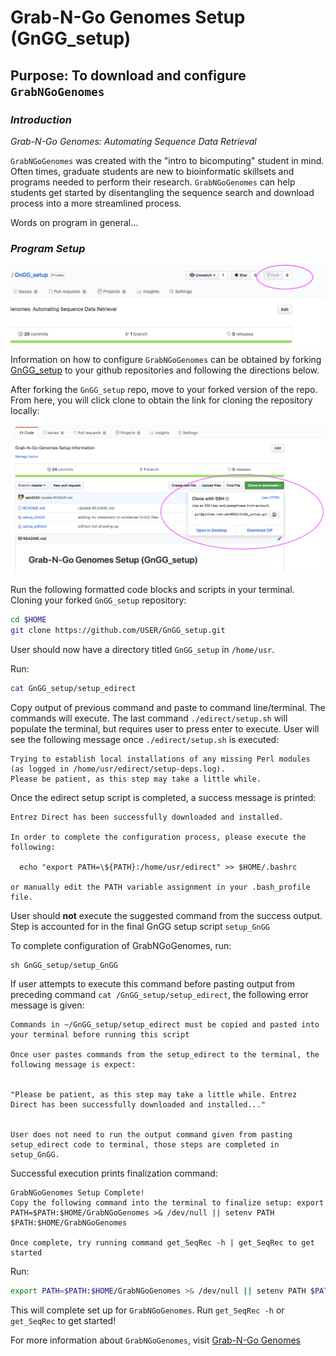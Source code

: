 # Grab-N-Go Genomes Setup (GnGG_setup)
## Purpose: To download and configure `GrabNGoGenomes`

### _Introduction_
_Grab-N-Go Genomes: Automating Sequence Data Retrieval_ 

`GrabNGoGenomes` was created with the "intro to bicomputing" student in mind. Often times, graduate students are new to bioinformatic skillsets and programs needed to perform their research. `GrabNGoGenomes` can help students get started by disentangling the sequence search and download process into a more streamlined process.

Words on program in general...

### _Program Setup_
 ![Forking Example](photo_examples/fork_ghex.png)
 
Information on how to configure `GrabNGoGenomes` can be obtained by forking [GnGG_setup](https://github.com/adc0032/GnGG_setup) to your github repositories and following the directions below. 

After forking the `GnGG_setup` repo, move to your forked version of the repo. From here, you will click clone to obtain the link for cloning the repository locally:

![Cloning Example](photo_examples/clone_ghex.png)


Run the following formatted code blocks and scripts in your terminal.
Cloning your forked `GnGG_setup` repository:
```bash
cd $HOME
git clone https://github.com/USER/GnGG_setup.git
```
User should now have a directory titled `GnGG_setup` in `/home/usr`. 

Run:
```bash
cat GnGG_setup/setup_edirect

```
Copy output of previous command and paste to command line/terminal. The commands will execute. The last command `./edirect/setup.sh` will populate the terminal, but requires user to press enter to execute.
User will see the following message once `./edirect/setup.sh` is executed:

```
Trying to establish local installations of any missing Perl modules
(as logged in /home/usr/edirect/setup-deps.log).
Please be patient, as this step may take a little while.
```
Once the edirect setup script is completed, a success message is printed:

```
Entrez Direct has been successfully downloaded and installed.

In order to complete the configuration process, please execute the following:

  echo "export PATH=\${PATH}:/home/usr/edirect" >> $HOME/.bashrc

or manually edit the PATH variable assignment in your .bash_profile file.
```

User should __not__ execute the suggested command from the success output. Step is accounted for in the final GnGG setup script `setup_GnGG`

To complete configuration of GrabNGoGenomes, run:
```
sh GnGG_setup/setup_GnGG
```
If user attempts to execute this command before pasting output from preceding command `cat /GnGG_setup/setup_edirect`, the following error message is given:
```
Commands in ~/GnGG_setup/setup_edirect must be copied and pasted into your terminal before running this script

Once user pastes commands from the setup_edirect to the terminal, the following message is expect:


"Please be patient, as this step may take a little while. Entrez Direct has been successfully downloaded and installed..."


User does not need to run the output command given from pasting setup_edirect code to terminal, those steps are completed in setup_GnGG.
```
Successful execution prints finalization command:
```
GrabNGoGenomes Setup Complete!
Copy the following command into the terminal to finalize setup: export PATH=$PATH:$HOME/GrabNGoGenomes >& /dev/null || setenv PATH $PATH:$HOME/GrabNGoGenomes

Once complete, try running command get_SeqRec -h | get_SeqRec to get started
```
Run:
```bash
export PATH=$PATH:$HOME/GrabNGoGenomes >& /dev/null || setenv PATH $PATH:$HOME/GrabNGoGenome
```
This will complete set up for `GrabNGoGenomes`. Run `get_SeqRec -h` or `get_SeqRec` to get started!

For more information about `GrabNGoGenomes`, visit [Grab-N-Go Genomes](https://github.com/adc0032/GrabNGoGenomes)
